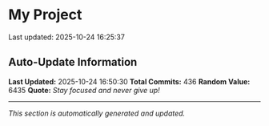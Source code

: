 # My Project


Last updated: 2025-10-24 16:25:37



























































































































































































































































































































































































































































































































































































































































































































































































































































## Auto-Update Information

**Last Updated:** 2025-10-24 16:50:30
**Total Commits:** 436
**Random Value:** 6435
**Quote:** _Stay focused and never give up!_

---
_This section is automatically generated and updated._